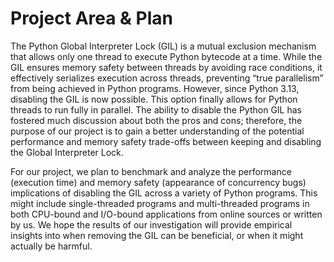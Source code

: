 # Project Area & Plan

The Python Global Interpreter Lock (GIL) is a mutual exclusion mechanism that allows only one thread to execute Python bytecode at a time. While the GIL ensures memory safety between threads by avoiding race conditions, it effectively serializes execution across threads, preventing “true parallelism” from being achieved in Python programs. However, since Python 3.13, disabling the GIL is now possible. This option finally allows for Python threads to run fully in parallel. The ability to disable the Python GIL has fostered much discussion about both the pros and cons; therefore, the purpose of our project is to gain a better understanding of the potential performance and memory safety trade-offs between keeping and disabling the Global Interpreter Lock. 

For our project, we plan to benchmark and analyze the performance (execution time) and memory safety (appearance of concurrency bugs) implications of disabling the GIL across a variety of Python programs. This might include single-threaded programs and multi-threaded programs in both CPU-bound and I/O-bound applications from online sources or written by us. We hope the results of our investigation will provide empirical insights into when removing the GIL can be beneficial, or when it might actually be harmful.